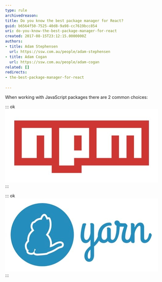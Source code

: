 ```yaml
---
type: rule
archivedreason: 
title: Do you know the best package manager for React?
guid: b6564f50-7525-40d8-9a98-cc7619bcc854
uri: do-you-know-the-best-package-manager-for-react
created: 2017-08-15T23:12:15.0000000Z
authors:
- title: Adam Stephensen
  url: https://ssw.com.au/people/adam-stephensen
- title: Adam Cogan
  url: https://ssw.com.au/people/adam-cogan
related: []
redirects:
- the-best-package-manager-for-react

---
```


When working with JavaScript packages there are 2 common choices:

<!--endintro-->


::: ok  
![Figure: npm is the backbone of JavaScript development but after the left-pad disaster of 2016 lots of developers wanted more power](npm-logo.jpg)  
:::


::: ok  
![Figure: Yarn is fast and enables offline support - If you've installed a package before, you can install it again without any internet connection (no more left-pad disasters)](yarn-logo.jpg)  
:::
